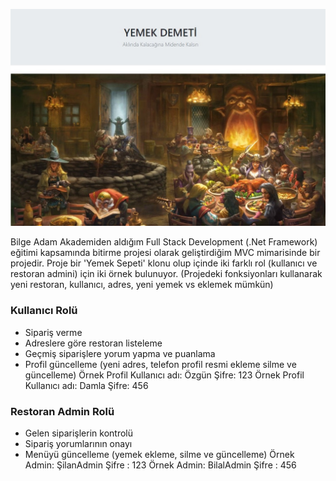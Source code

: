 ![](Images/GirisSayfasi.jpg)

Bilge Adam Akademiden aldığım Full Stack Development (.Net Framework) eğitimi kapsamında bitirme projesi olarak geliştirdiğim MVC mimarisinde bir projedir.
Proje bir 'Yemek Sepeti' klonu olup içinde iki farklı rol (kullanıcı ve restoran admini) için iki örnek bulunuyor. (Projedeki fonksiyonları kullanarak yeni restoran, kullanıcı, adres, yeni yemek vs eklemek mümkün)

### Kullanıcı Rolü 

* Sipariş verme
* Adreslere göre restoran listeleme
* Geçmiş siparişlere yorum yapma ve puanlama
* Profil güncelleme (yeni adres, telefon profil resmi ekleme silme ve güncelleme)
Örnek Profil Kullanıcı adı: Özgün Şifre: 123
Örnek Profil Kullanıcı adı: Damla Şifre: 456

### Restoran Admin Rolü

* Gelen siparişlerin kontrolü
* Sipariş yorumlarının onayı
* Menüyü güncelleme (yemek ekleme, silme ve güncelleme)
Örnek Admin: ŞilanAdmin Şifre : 123
Örnek Admin: BilalAdmin Şifre : 456

